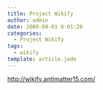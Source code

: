 ```yaml
---
title: Project Wikify
author: admin
date: 2008-09-01 8:01:20
categories:
  - Project Wikify
tags: 
  - wikify
template: article.jade
---
```


http://wikify.antimatter15.com/
